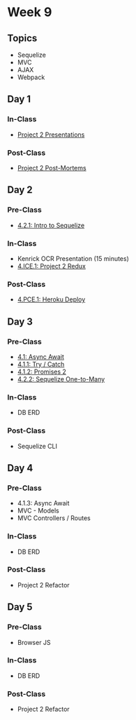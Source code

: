 # Week 9

## Topics

* Sequelize
* MVC
* AJAX
* Webpack

## Day 1

### In-Class

* [Project 2 Presentations](../../course-logistics/course-methodology.md#project-presentations)

### Post-Class

* [Project 2 Post-Mortems](../../projects/project-2-server-side-app.md#project-timeline)

## Day 2

### Pre-Class

* [4.2.1: Intro to Sequelize](../../4-back-end-structure/4.2-sequelize/4.2.1-intro-to-sequelize.md)

### In-Class

* Kenrick OCR Presentation \(15 minutes\)
* [4.ICE.1: Project 2 Redux](../../4-back-end-structure/4.ice-in-class-exercises/4.ice.1-project-2-redux.md)

### Post-Class

* [4.PCE.1: Heroku Deploy](../../4-back-end-structure/4.pce-post-class-exercises/4.pce.1-heroku-deploy.md)

## Day 3

### Pre-Class

* [4.1: Async Await](../../4-back-end-structure/4.1-async-await/)
* [4.1.1: Try / Catch](../../4-back-end-structure/4.1-async-await/4.1.1-try-catch.md)
* [4.1.2: Promises 2](../../4-back-end-structure/4.1-async-await/4.1.2-promises-2.md)
* [4.2.2: Sequelize One-to-Many](../../4-back-end-structure/4.2-sequelize/4.2.2-sequelize-one-many.md)

### In-Class

* DB ERD

### Post-Class

* Sequelize CLI

## Day 4

### Pre-Class

* 4.1.3: Async Await
* MVC - Models
* MVC Controllers / Routes

### In-Class

* DB ERD

### Post-Class

* Project 2 Refactor

## Day 5

### Pre-Class

* Browser JS

### In-Class

* DB ERD

### Post-Class

* Project 2 Refactor

